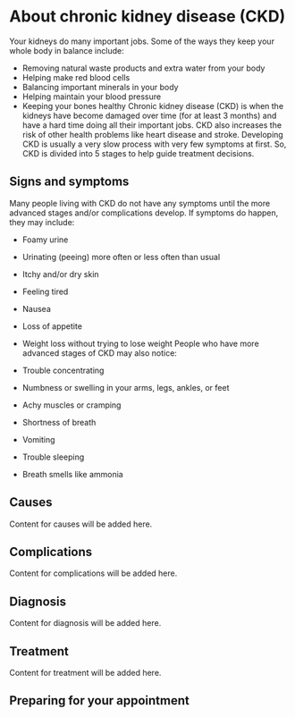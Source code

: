# About chronic kidney disease (CKD)
Your kidneys do many important jobs. Some of the ways they keep your whole body in balance include:

* Removing natural waste products and extra water from your body
* Helping make red blood cells
* Balancing important minerals in your body
* Helping maintain your blood pressure
* Keeping your bones healthy
Chronic kidney disease (CKD) is when the kidneys have become damaged over time (for at least 3 months) and have a hard time doing all their important jobs. CKD also increases the risk of other health problems like heart disease and stroke. Developing CKD is usually a very slow process with very few symptoms at first. So, CKD is divided into 5 stages to help guide treatment decisions.

## Signs and symptoms
Many people living with CKD do not have any symptoms until the more advanced stages and/or complications develop. If symptoms do happen, they may include:

* Foamy urine
* Urinating (peeing) more often or less often than usual
* Itchy and/or dry skin
* Feeling tired
* Nausea
* Loss of appetite
* Weight loss without trying to lose weight
People who have more advanced stages of CKD may also notice:

* Trouble concentrating
* Numbness or swelling in your arms, legs, ankles, or feet
* Achy muscles or cramping
* Shortness of breath
* Vomiting
* Trouble sleeping
* Breath smells like ammonia

## Causes
Content for causes will be added here.

## Complications
Content for complications will be added here.

## Diagnosis
Content for diagnosis will be added here.

## Treatment
Content for treatment will be added here.

## Preparing for your appointment
